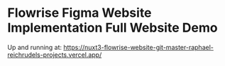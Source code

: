 # Flowrise Figma Website Implementation Full Website Demo

Up and running at:
https://nuxt3-flowrise-website-git-master-raphael-reichrudels-projects.vercel.app/
